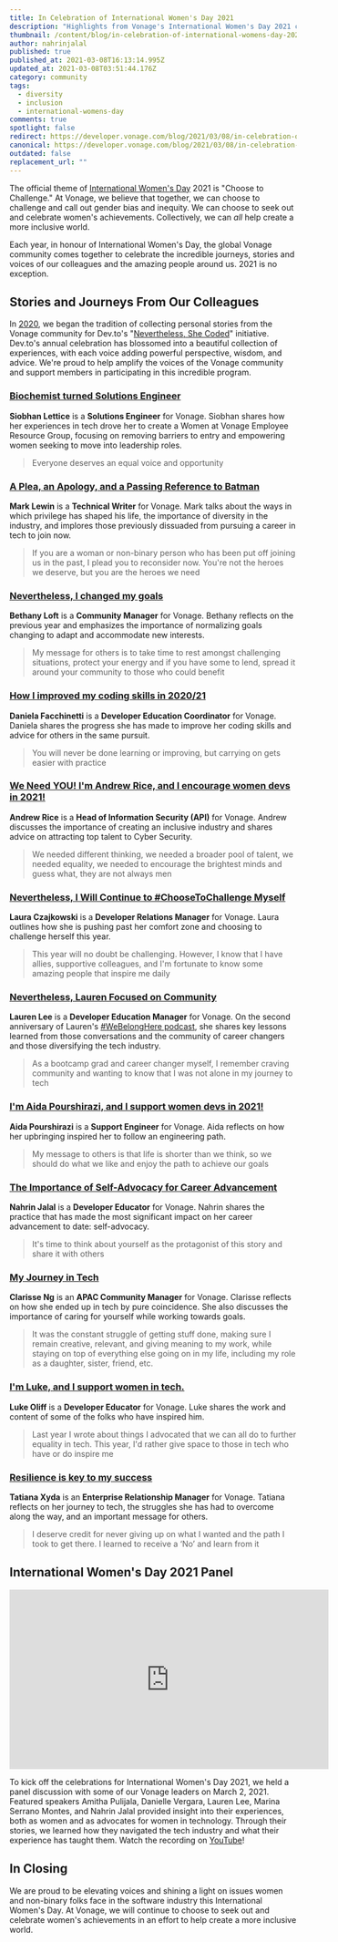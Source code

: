 ```yaml
---
title: In Celebration of International Women's Day 2021
description: "Highlights from Vonage's International Women's Day 2021 celebrations. "
thumbnail: /content/blog/in-celebration-of-international-womens-day-2021/idw_1200x627.png
author: nahrinjalal
published: true
published_at: 2021-03-08T16:13:14.995Z
updated_at: 2021-03-08T03:51:44.176Z
category: community
tags:
  - diversity
  - inclusion
  - international-womens-day
comments: true
spotlight: false
redirect: https://developer.vonage.com/blog/2021/03/08/in-celebration-of-international-womens-day-2021
canonical: https://developer.vonage.com/blog/2021/03/08/in-celebration-of-international-womens-day-2021
outdated: false
replacement_url: ""
---
```

The official theme of [International Women's Day](https://www.internationalwomensday.com/) 2021 is "Choose to Challenge." At Vonage, we believe that together, we can choose to challenge and call out gender bias and inequity. We can choose to seek out and celebrate women's achievements. Collectively, we can *all* help create a more inclusive world.

Each year, in honour of International Women's Day, the global Vonage community comes together to celebrate the incredible journeys, stories and voices of our colleagues and the amazing people around us. 2021 is no exception.

## Stories and Journeys From Our Colleagues

In [2020](https://www.nexmo.com/legacy-blog/2020/03/10/in-celebration-of-international-womens-day-2020), we began the tradition of collecting personal stories from the Vonage community for Dev.to's "[Nevertheless, She Coded](https://dev.to/devteam/shecoded-2021-stories-from-women-building-software-and-the-allies-supporting-them-49pf)" initiative. Dev.to's annual celebration has blossomed into a beautiful collection of experiences, with each voice adding powerful perspective, wisdom, and advice. We're proud to help amplify the voices of the Vonage community and support members in participating in this incredible program.

### [Biochemist turned Solutions Engineer](https://dev.to/vonagedev/biochemist-turned-solutions-engineer-23k3)

**Siobhan Lettice** is a **Solutions Engineer** for Vonage. Siobhan shares how her experiences in tech drove her to create a Women at Vonage Employee Resource Group, focusing on removing barriers to entry and empowering women seeking to move into leadership roles.

> Everyone deserves an equal voice and opportunity

### [A Plea, an Apology, and a Passing Reference to Batman](https://dev.to/marklewin/a-plea-an-apology-and-a-passing-reference-to-batman-pgf)

**Mark Lewin** is a **Technical Writer** for Vonage. Mark talks about the ways in which privilege has shaped his life, the importance of diversity in the industry, and implores those previously dissuaded from pursuing a career in tech to join now.

> If you are a woman or non-binary person who has been put off joining us in the past, I plead you to reconsider now. You're not the heroes we deserve, but you are the heroes we need

### [Nevertheless, I changed my goals](https://dev.to/bb_loft/nevertheless-i-changed-my-goals-3hnf)

**Bethany Loft** is a **Community Manager** for Vonage. Bethany reflects on the previous year and emphasizes the importance of normalizing goals changing to adapt and accommodate new interests.  

> My message for others is to take time to rest amongst challenging situations, protect your energy and if you have some to lend, spread it around your community to those who could benefit

### [How I improved my coding skills in 2020/21](https://dev.to/danielaf/how-i-improved-my-coding-skills-in-2020-21-1fl5)

**Daniela Facchinetti** is a **Developer Education Coordinator** for Vonage. Daniela shares the progress she has made to improve her coding skills and advice for others in the same pursuit.

> You will never be done learning or improving, but carrying on gets easier with practice

### [We Need YOU! I'm Andrew Rice, and I encourage women devs in 2021!](https://dev.to/integrator9004/we-need-you-i-m-integrator9004-and-i-encourage-women-devs-in-2021-imh)

**Andrew Rice** is a **Head of Information Security (API)** for Vonage. Andrew discusses the importance of creating an inclusive industry and shares advice on attracting top talent to Cyber Security.

> We needed different thinking, we needed a broader pool of talent, we needed equality, we needed to encourage the brightest minds and guess what, they are not always men

### [Nevertheless, I Will Continue to #ChooseToChallenge Myself](https://dev.to/czajkowski/nevertheless-i-will-continue-to-choosetochallenge-myself-3egb)

**Laura Czajkowski** is a **Developer Relations Manager** for Vonage. Laura outlines how she is pushing past her comfort zone and choosing to challenge herself this year.

> This year will no doubt be challenging. However, I know that I have allies, supportive colleagues, and I'm fortunate to know some amazing people that inspire me daily

### [Nevertheless, Lauren Focused on Community](https://dev.to/lolocoding/nevertheless-lauren-focused-on-her-coding-community-13h8)

**Lauren Lee** is a **Developer Education Manager** for Vonage. On the second anniversary of Lauren's [\#WeBelongHere podcast](https://webelongpodcast.com/), she shares key lessons learned from those conversations and the community of career changers and those diversifying the tech industry.

> As a bootcamp grad and career changer myself, I remember craving community and wanting to know that I was not alone in my journey to tech

### [I'm Aida Pourshirazi, and I support women devs in 2021!](https://dev.to/vonageaida/i-m-aida-pourshirazi-and-i-support-women-devs-in-2021-25k3)

**Aida Pourshirazi** is a **Support Engineer** for Vonage. Aida reflects on how her upbringing inspired her to follow an engineering path.

> My message to others is that life is shorter than we think, so we should do what we like and enjoy the path to achieve our goals

### [The Importance of Self-Advocacy for Career Advancement](https://dev.to/nahrinjalal/the-importance-of-self-advocacy-for-career-advancement-2nh6)

**Nahrin Jalal** is a **Developer Educator** for Vonage. Nahrin shares the practice that has made the most significant impact on her career advancement to date: self-advocacy.

> It's time to think about yourself as the protagonist of this story and share it with others

### [My Journey in Tech](https://dev.to/imclarisseng/my-journey-in-tech-2263)

**Clarisse Ng** is an **APAC Community Manager** for Vonage. Clarisse reflects on how she ended up in tech by pure coincidence. She also discusses the importance of caring for yourself while working towards goals.

> It was the constant struggle of getting stuff done, making sure I remain creative, relevant, and giving meaning to my work, while staying on top of everything else going on in my life, including my role as a daughter, sister, friend, etc.

### [I'm Luke, and I support women in tech.](https://dev.to/lukeocodes/i-m-luke-and-i-support-women-in-tech-23gk)

**Luke Oliff** is a **Developer Educator** for Vonage. Luke shares the work and content of some of the folks who have inspired him.

> Last year I wrote about things I advocated that we can all do to further equality in tech. This year, I'd rather give space to those in tech who have or do inspire me

### [Resilience is key to my success](https://dev.to/vonagedev/resilience-is-key-to-my-success-2ajo)

**Tatiana Xyda** is an **Enterprise Relationship Manager** for Vonage. Tatiana reflects on her journey to tech, the struggles she has had to overcome along the way, and an important message for others.

> I deserve credit for never giving up on what I wanted and the path I took to get there. I learned to receive a ‘No’ and learn from it

## International Women's Day 2021 Panel

<iframe width="560" height="315" src="https://www.youtube.com/embed/t5wPcUK4lpI" frameborder="0" allow="accelerometer; autoplay; clipboard-write; encrypted-media; gyroscope; picture-in-picture" allowfullscreen></iframe>

To kick off the celebrations for International Women's Day 2021, we held a panel discussion with some of our Vonage leaders on March 2, 2021. Featured speakers Amitha Pulijala, Danielle Vergara, Lauren Lee, Marina Serrano Montes, and Nahrin Jalal provided insight into their experiences, both as women and as advocates for women in technology. Through their stories, we learned how they navigated the tech industry and what their experience has taught them. Watch the recording on [YouTube](https://youtu.be/t5wPcUK4lpI)!

## In Closing

We are proud to be elevating voices and shining a light on issues women and non-binary folks face in the software industry this International Women's Day. At Vonage, we will continue to choose to seek out and celebrate women's achievements in an effort to help create a more inclusive world.